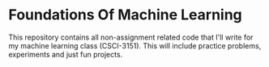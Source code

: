 # Foundations Of Machine Learning  

This repository contains all non-assignment related code that I'll write for my
machine learning class (CSCI-3151). This will include practice problems,
experiments and just fun projects.
